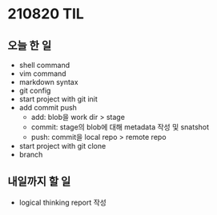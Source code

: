 # 210820 TIL

## 오늘 한 일

- shell command
- vim command
- markdown syntax
- git config
- start project with git init
- add commit push
    - add: blob을 work dir > stage
    - commit: stage의 blob에 대해 metadata 작성 및 snatshot
    - push: commit을 local repo > remote repo
- start project with git clone
- branch


## 내일까지  할 일

- logical thinking report 작성


